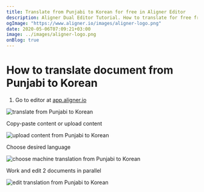 ```yaml
---
title: Translate from Punjabi to Korean for free in Aligner Editor
description: Aligner Dual Editor Tutorial. How to translate for free from Punjabi to Korean. Aligner is multilingual document management platform. 
ogImage: "https://www.aligner.io/images/aligner-logo.png"
date: 2020-05-06T07:09:21+03:00
image: ../images/aligner-logo.png
onBlog: true
---
```


# How to translate document from Punjabi to Korean

1. Go to editor at [app.aligner.io](https://app.aligner.io "Aligner App web page")

![translate from Punjabi to Korean](../aligner-blank-editor.png "translate from Punjabi to Korean")

Copy-paste content or upload content

![upload content from Punjabi to Korean](../aligner-uploaded-document.png "upload content from Punjabi to Korean")

Choose desired language

![choose machine translation from Punjabi to Korean](../aligner-language-dropdown.png "choose machine translation from Punjabi to Korean")

Work and edit 2 documents in parallel

![edit translation from Punjabi to Korean](../aligner-double-sitded-editor.png "edit translation from Punjabi to Korean")

